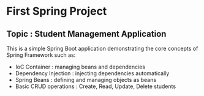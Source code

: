 # First Spring Project

## Topic : Student Management Application

This is a simple Spring Boot application demonstrating the core concepts of Spring Framework such as:

* IoC Container : managing beans and dependencies
* Dependency Injection : injecting dependencies automatically
* Spring Beans : defining and managing objects as beans
* Basic CRUD operations : Create, Read, Update, Delete students


